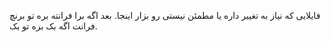 فایلایی که نیاز به تغییر داره یا مطمئن نیستی رو بزار اینجا.
بعد اگه برا فرانته بره تو برنچ فرانت اگه بک بره تو بک.

